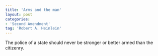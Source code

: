 ```yaml
---
title: 'Arms and the man'
layout: post
categories:
- 'Second Amendment'
tag: 'Robert A. Heinlein'
---
```


The police of a state should never be stronger or better armed than the citizenry.